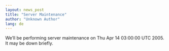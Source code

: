 ```yaml
---
layout: news_post
title: "Server Maintenance"
author: "Unknown Author"
lang: de
---
```


We’ll be performing server maintenance on Thu Apr 14 03:00:00 UTC 2005.
It may be down briefly.

